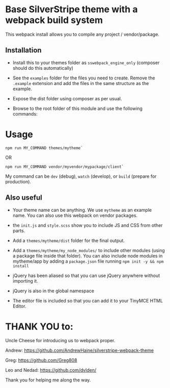 # Base SilverStripe theme with a webpack build system

This webpack install allows you to compile any project / vendor/package.

## Installation

 - Install this to your themes folder as `sswebpack_engine_only` (composer should do this automatically)

 - See the `examples` folder for the files you need to create.
   Remove the `.example` extension and add the files in the same structure as the example.  
   
 - Expose the dist folder using composer as per usual. 
 
 - Browse to the root folder of this module and use the following commands:
 
# Usage
```
npm run MY_COMMAND themes/mytheme`
```
OR 
```
npm run MY_COMMAND vendor/myvendor/mypackage/client`
```
My command can be `dev` (debug), `watch` (develop), or `build` (prepare for production).



## Also useful

 - Your theme name can be anything.  We use `mytheme` as an example name.  You can also use this webpack on vendor packages. 

 - the `init.js` and `style.scss` show you to include JS and CSS from other parts.

 - Add a `themes/mytheme/dist` folder for the final output.

 - Add a `themes/mytheme/my_node_modules/` to include other modules (using a package file inside that folder).
   You can also include node modules in mytheme/app by adding a `package.json` file
   running `npm init -y && npm install`

- jQuery has been aliased so that you can use jQuery anywhere without importing it.

- jQuery is also in the global namespace

- The editor file is included so that you can add it to your TinyMCE HTML Editor.

# THANK YOU to:

Uncle Cheese for introducing us to webpack proper.

Andrew:
https://github.com/AndrewHaine/silverstripe-webpack-theme

Greg:
https://github.com/Greg808

Leo and Nedad:
https://github.com/dvlden/

Thank you for helping me along the way.
